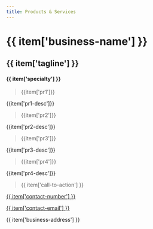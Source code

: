 ```yaml
---
title: Products & Services
---
```

<div v-for="item of myJson">
  <h1>{{ item['business-name'] }}</h1>
  <h2>{{ item['tagline'] }}</h2>
  <h4>{{ item['specialty'] }}</h4>

  > {{item['pr1']}}

  {{item['pr1-desc']}}

  > {{item['pr2']}}

  {{item['pr2-desc']}}

  > {{item['pr3']}}

  {{item['pr3-desc']}}

  > {{item['pr4']}}

  {{item['pr4-desc']}}

  > {{ item['call-to-action'] }}

  [ {{ item['contact-number'] }} ](tel:{{item['contact-number']}}) <!--fix-->

  [ {{ item['contact-email'] }} ](mailto:{{item['contact-email']}}) <!--fix-->

  <p>{{ item['business-address'] }}</p>
</div>

<script>
  import json from './data.json'

  export default {
    data() {
      return {
        myJson: json,
      };
    },
  }
</script>
